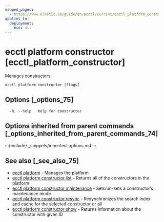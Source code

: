 ```yaml
---
mapped_pages:
  - https://www.elastic.co/guide/en/ecctl/current/ecctl_platform_constructor.html
applies_to:
  deployment:
    ece: all
---
```


# ecctl platform constructor [ecctl_platform_constructor]

Manages constructors.

```
ecctl platform constructor [flags]
```


## Options [_options_75]

```
  -h, --help   help for constructor
```


## Options inherited from parent commands [_options_inherited_from_parent_commands_74]

:::{include} _snippets/inherited-options.md
:::


## See also [_see_also_75]

* [ecctl platform](/reference/ecctl_platform.md) - Manages the platform
* [ecctl platform constructor list](/reference/ecctl_platform_constructor_list.md) - Returns all of the constructors in the platform
* [ecctl platform constructor maintenance](/reference/ecctl_platform_constructor_maintenance.md) - Sets/un-sets a constructor’s maintenance mode
* [ecctl platform constructor resync](/reference/ecctl_platform_constructor_resync.md) - Resynchronizes the search index and cache for the selected constructor or all
* [ecctl platform constructor show](/reference/ecctl_platform_constructor_show.md) - Returns information about the constructor with given ID

